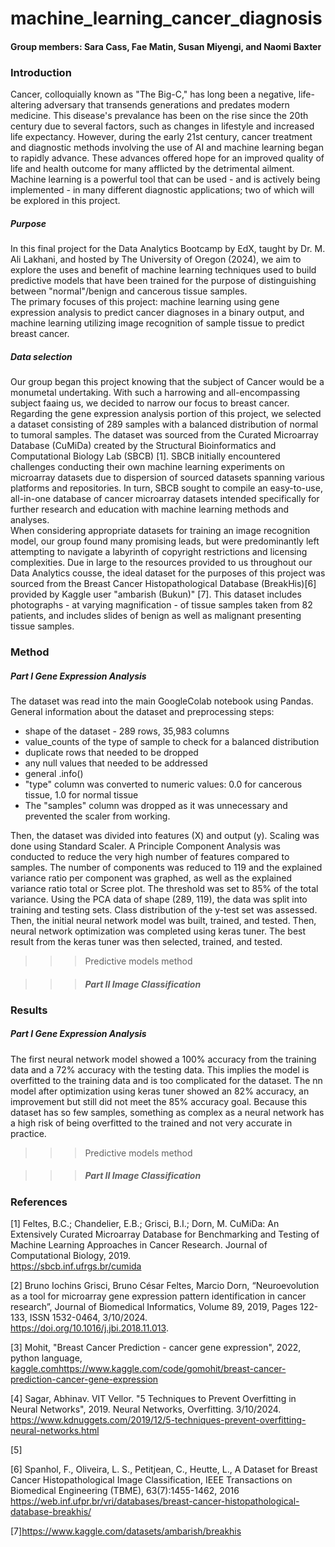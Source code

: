 # machine_learning_cancer_diagnosis
#### Group members: Sara Cass, Fae Matin, Susan Miyengi, and Naomi Baxter

### Introduction
Cancer, colloquially known as "The Big-C," has long been a negative, life-altering adversary that transends generations and predates modern medicine. This disease's prevalance has been on the rise since the 20th century due to several factors, such as changes in lifestyle and increased life expectancy. However, during the early 21st century, cancer treatment and diagnostic methods involving the use of AI and machine learning began to rapidly advance. These advances offered hope for an improved quality of life and health outcome for many afflicted by the detrimental ailment. Machine learning is a powerful tool that can be used - and is actively being implemented - in many different diagnostic applications; two of which will be explored in this project.


##### Purpose
In this final project for the Data Analytics Bootcamp by EdX, taught by Dr. M. Ali Lakhani, and hosted by The University of Oregon (2024), we aim to explore the uses and benefit of machine learning techniques used to build predictive models that have been trained for the purpose of distinguishing between "normal"/benign and cancerous tissue samples.<br/>
The primary focuses of this project: machine learning using gene expression analysis to predict cancer diagnoses in a binary output, and machine learning utilizing image recognition of sample tissue to predict breast cancer.

##### Data selection
Our group began this project knowing that the subject of Cancer would be a monumetal undertaking. With such a harrowing and all-encompassing subject faaing us, we decided to narrow our focus to breast cancer. <br/>
Regarding the gene expression analysis portion of this project, we selected a dataset consisting of 289 samples with a balanced distribution of normal to tumoral samples. 
The dataset was sourced from the Curated Microarray Database (CuMiDa) created by the Structural Bioinformatics and Computational Biology Lab (SBCB) [1]. SBCB initially encountered challenges conducting their own machine learning experiments on microarray datasets due to dispersion of sourced datasets spanning various platforms and repositories. In turn, SBCB sought to compile an easy-to-use, all-in-one database of cancer microarray datasets intended specifically for further research and education with machine learning methods and analyses.
<br/>
When considering appropriate datasets for training an image recognition model, our group found many promising leads, but were predominantly left attempting to navigate a labyrinth of copyright restrictions and licensing complexities. Due in large to the resources provided to us throughout our Data Analytics cousse, the ideal dataset for the purposes of this project was sourced from the Breast Cancer Histopathological Database (BreakHis)[6] provided by Kaggle user "ambarish (Bukun)" [7]. This dataset includes photographs - at varying magnification - of tissue samples taken from 82 patients, and includes slides of benign as well as malignant presenting tissue samples.  

### Method
##### Part I Gene Expression Analysis
The dataset was read into the main GoogleColab notebook using Pandas. General information about the dataset and preprocessing steps:
- shape of the dataset - 289 rows, 35,983 columns
- value_counts of the type of sample to check for a balanced distribution
- duplicate rows that needed to be dropped
- any null values that needed to be addressed
- general .info()
- "type" column was converted to numeric values: 0.0 for cancerous tissue, 1.0 for normal tissue
- The "samples" column was dropped as it was unnecessary and prevented the scaler from working.

Then, the dataset was divided into features (X) and output (y). Scaling was done using Standard Scaler. A Principle Component Analysis was conducted to reduce the very high number of features compared to samples. The number of components was reduced to 119 and the explained variance ratio per component was graphed, as well as the explained variance ratio total or Scree plot. The threshold was set to 85% of the total variance. Using the PCA data of shape (289, 119), the data was split into training and testing sets. Class distribution of the y-test set was assessed. Then, the initial neural network model was built, trained, and tested. Then, neural network optimization was completed using keras tuner. The best result from the keras tuner was then selected, trained, and tested.

>>>Predictive models method


>>>##### Part II Image Classification

### Results
##### Part I Gene Expression Analysis
The first neural network model showed a 100% accuracy from the training data and a 72% accuracy with the testing data. This implies the model is overfitted to the training data and is too complicated for the dataset. The nn model after optimization using keras tuner showed an 82% accuracy, an improvement but still did not meet the 85% accuracy goal. Because this dataset has so few samples, something as complex as a neural network has a high risk of being overfitted to the trained and not very accurate in practice.

>>>Predictive models method


>>>##### Part II Image Classification


### References
[1] Feltes, B.C.; Chandelier, E.B.; Grisci, B.I.; Dorn, M. CuMiDa: An Extensively Curated Microarray Database for Benchmarking and Testing of Machine Learning Approaches in Cancer Research. Journal of Computational Biology, 2019.<br/> https://sbcb.inf.ufrgs.br/cumida

[2] Bruno Iochins Grisci, Bruno César Feltes, Marcio Dorn, “Neuroevolution as a tool for microarray gene expression pattern identification in cancer research”, Journal of Biomedical Informatics, Volume 89, 2019, Pages 122-133, ISSN 1532-0464, 3/10/2024.<br/> https://doi.org/10.1016/j.jbi.2018.11.013.

[3] Mohit, "Breast Cancer Prediction - cancer gene expression", 2022, python language, [kaggle.com](https://www.kaggle.com/code/gomohit/breast-cancer-prediction-cancer-gene-expression)https://www.kaggle.com/code/gomohit/breast-cancer-prediction-cancer-gene-expression

[4] Sagar, Abhinav. VIT Vellor. "5 Techniques to Prevent Overfitting in Neural Networks", 2019. Neural Networks, Overfitting. 3/10/2024.<br/> https://www.kdnuggets.com/2019/12/5-techniques-prevent-overfitting-neural-networks.html

[5]





[6] Spanhol, F., Oliveira, L. S., Petitjean, C., Heutte, L., A Dataset for Breast Cancer Histopathological Image Classification, IEEE Transactions on Biomedical Engineering (TBME), 63(7):1455-1462, 2016<br/>
https://web.inf.ufpr.br/vri/databases/breast-cancer-histopathological-database-breakhis/

[7]https://www.kaggle.com/datasets/ambarish/breakhis
